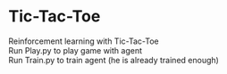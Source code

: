 # Tic-Tac-Toe  
Reinforcement learning with Tic-Tac-Toe  
Run Play.py to play game with agent  
Run Train.py to train agent (he is already trained enough)
